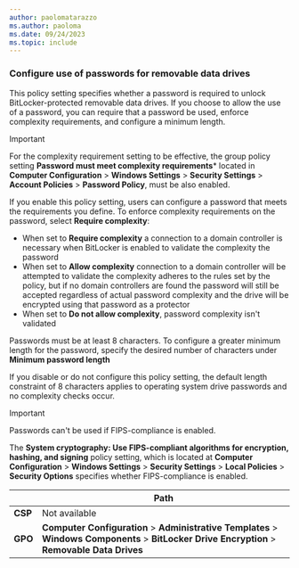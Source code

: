 ```yaml
---
author: paolomatarazzo
ms.author: paoloma
ms.date: 09/24/2023
ms.topic: include
---
```


### Configure use of passwords for removable data drives

This policy setting specifies whether a password is required to unlock BitLocker-protected removable data drives. If you choose to allow the use of a password, you can require that a password be used, enforce complexity requirements, and configure a minimum length.

> [!IMPORTANT]
> For the complexity requirement setting to be effective, the group policy setting **Password must meet complexity requirements*** located in **Computer Configuration** > **Windows Settings** > **Security Settings** > **Account Policies** > **Password Policy**, must be also enabled.

If you enable this policy setting, users can configure a password that meets the requirements you define. To enforce complexity requirements on the password, select **Require complexity**:

- When set to **Require complexity** a connection to a domain controller is necessary when BitLocker is enabled to validate the complexity the password
- When set to **Allow complexity** connection to a domain controller will be attempted to validate the complexity adheres to the rules set by the policy, but if no domain controllers are found the password will still be accepted regardless of actual password complexity and the drive will be encrypted using that password as a protector
- When set to **Do not allow complexity**, password complexity isn't validated

Passwords must be at least 8 characters. To configure a greater minimum length for the password, specify the desired number of characters under **Minimum password length**

If you disable or do not configure this policy setting, the default length constraint of 8 characters applies to operating system drive passwords and no complexity checks occur.

> [!IMPORTANT]
> Passwords can't be used if FIPS-compliance is enabled.
>
> The **System cryptography: Use FIPS-compliant algorithms for encryption, hashing, and signing** policy setting, which is located at **Computer Configuration** > **Windows Settings** > **Security Settings** > **Local Policies** > **Security Options** specifies whether FIPS-compliance is enabled.

|  | Path |
|--|--|
| **CSP** | Not available |
| **GPO** | **Computer Configuration** > **Administrative Templates** > **Windows Components** > **BitLocker Drive Encryption** > **Removable Data Drives** |